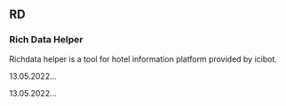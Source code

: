 ## RD 
### Rich Data Helper
Richdata helper is a tool for hotel information platform provided by icibot.


13.05.2022...

13.05.2022...
